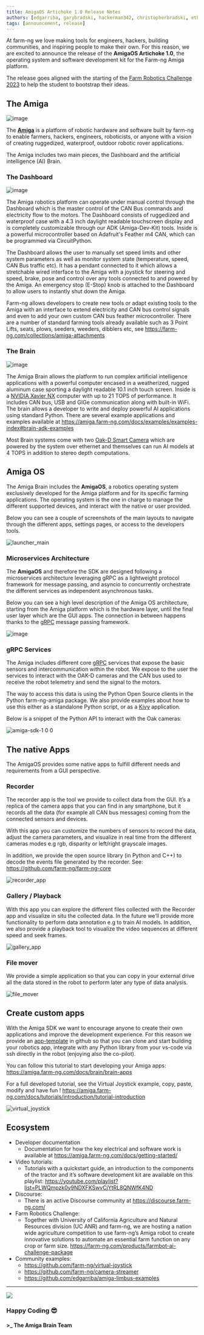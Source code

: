 ```yaml
---
title: AmigaOS Artichoke 1.0 Release Notes
authors: [edgarriba, garybradski, hackerman342, christopherbradski, ethanrublee]
tags: [announcement, release]
---
```


At farm-ng we love making tools for engineers, hackers, building communities, and inspiring people to make their own. For this reason, we are excited to announce the release of the **AmigaOS Artichoke 1.0**, the operating system and software development kit for the Farm-ng Amiga platform.

The release goes aligned with the starting of the [Farm Robotics Challenge 2023](https://farmbot.ai/) to help the student to bootstrap their ideas.

## The Amiga

![image](https://user-images.githubusercontent.com/53625197/187559379-b7b8fcf3-5fe7-4e14-aa47-fa0022f3801b.JPG)

The [**Amiga**](https://farm-ng.com/products/la-maquina-amiga) is a platform of robotic hardware and software built by farm-ng to enable farmers, hackers, engineers, roboticists, or anyone with a vision of creating ruggedized, waterproof, outdoor robotic rover applications.

The Amiga includes two main pieces, the Dashboard and the artificial intelligence (AI) Brain.

### The Dashboard

![image](https://user-images.githubusercontent.com/11846963/186734463-aa149b3a-7510-4d5a-99ea-f9a8a96775d2.jpg)

The Amiga robotics platform can operate under manual control through the Dashboard which is the master control of the CAN Bus commands and electricity flow to the motors. The Dashboard consists of ruggedized and waterproof case with a 4.3 inch daylight readable touchscreen display and is completely customizable through our ADK (Amiga-Dev-Kit) tools. Inside is a powerful microcontroller based on Adafruit's Feather m4 CAN, which can be programmed via CircuitPython.

The Dashboard allows the user to manually set speed limits and other system parameters as well as monitor system state (temperature, speed, CAN Bus traffic etc). It has a pendant connected to it which allows a stretchable wired interface to the Amiga with a joystick for steering and speed, brake, pose and control over any tools connected to and powered by the Amiga. An emergency stop (E-Stop) knob is attached to the Dashboard to allow users to instantly shut down the Amiga.

Farm-ng allows developers to create new tools or adapt existing tools to the Amiga with an interface to extend electricity and CAN bus control signals and even to add your own custom CAN bus feather microcontroller. There are a number of standard farming tools already available such as 3 Point Lifts, seats, plows, seeders, weeders, dibblers etc, see https://farm-ng.com/collections/amiga-attachments

### The Brain

![image](https://cdn.shopify.com/s/files/1/0634/0241/0211/products/Brain-front.png?v=1674003215)

The Amiga Brain allows the platform to run complex artificial intelligence applications with a powerful computer encased in a weatherized, rugged aluminum case sporting a daylight readable 10.1 inch touch screen. Inside is a [NVIDIA Xavier NX](https://www.nvidia.com/en-us/autonomous-machines/embedded-systems/jetson-xavier-nx/) computer with up to 21 TOPS of performance. It includes CAN bus, USB and GIGe communication along with built-in WiFi. The brain allows a developer to write and deploy powerful AI applications using standard Python. There are several example applications and examples available at https://amiga.farm-ng.com/docs/examples/examples-index#brain-adk-examples

Most Brain systems come with two [Oak-D Smart Camera](https://farm-ng.com/products/amiga-smart-camera-kit) which are powered by the system over ethernet and themselves can run AI models at 4 TOPS in addition to stereo depth computations.

## Amiga OS

The Amiga Brain includes the **AmigaOS**, a robotics operating system exclusively developed for the Amiga platform and for its specific farming applications. The operating system is the one in charge to manage the different supported devices, and interact with the native or user provided.

Below you can see a couple of screenshots of the main layouts to navigate through the different apps, settings pages, or access to the developers tools.

![launcher_main](https://user-images.githubusercontent.com/5157099/219821743-fc500b20-591b-4f93-8d26-fa5a536fd0c3.png)

### Microservices Architecture

The **AmigaOS** and therefore the SDK are designed following a microservices architecture leveraging gRPC as a lightweight protocol framework for message passing, and asyncio to concurrently orchestrate the different services as independent asynchronous tasks.

Below you can see a high level description of the Amiga OS architecture, starting from the Amiga platform which is the hardware layer, until the final user layer which are the GUI apps. The connection in between happens thanks to the [gRPC](https://grpc.io/) message passing framework.

![image](https://user-images.githubusercontent.com/5157099/219821793-fa1eec88-35c6-43fd-bcc2-dafe2a961366.png)

### gRPC Services

The Amiga includes different core [gRPC](https://grpc.io/) services that expose the basic sensors and intercommunication within the robot. We expose to the user the services to interact with the OAK-D cameras and the CAN bus used to receive the robot telemetry and send the signal to the motors.

The way to access this data is using the Python Open Source clients in the Python farm-ng-amiga package. We also provide examples about how to use this either as a standalone Python script, or as a [Kivy](https://kivy.org/) application.

Below is a snippet of the Python API to interact with the Oak cameras:

![amiga-sdk-1 0 0](https://user-images.githubusercontent.com/5157099/219821830-ebe221b7-c550-4f6c-8fab-2bbb7706806e.png)

## The native Apps

The AmigaOS provides some native apps to fulfill different needs and requirements from a GUI perspective.

### Recorder

The recorder app is the tool we provide to collect data from the GUI. It’s a replica of the camera apps that you can find in any smartphone, but it records all the data (for example all CAN bus messages) coming from the connected sensors and devices.

With this app you can customize the numbers of sensors to record the data, adjust the camera parameters, and visualize in real time from the different cameras modes e.g rgb, disparity or left/right grayscale images.

In addition, we provide the open source library (in Python and C++) to decode the events file generated by the recorder. See: https://github.com/farm-ng/farm-ng-core

![recorder_app](https://user-images.githubusercontent.com/5157099/219821846-386dd217-cf1f-43ee-becd-85ee5c3e2f9a.png)

### Gallery / Playback

With this app you can explore the different files collected with the Recorder app and visualize in situ the collected data. In the future we’ll provide more functionality to perform data annotation e.g to train AI models. In addition, we also provide a playback tool to visualize the video sequences at different speed and seek frames.

![gallery_app](https://user-images.githubusercontent.com/5157099/219821855-b47b9465-f648-4ed5-b44d-deaca2517f0e.png)

### File mover

We provide a simple application so that you can copy in your external drive all the data stored in the robot to perform later any type of data analysis.

![file_mover](https://user-images.githubusercontent.com/5157099/219821868-d7f88168-0ffe-4eff-b4dd-1dfcd0cc71ba.png)

## Create custom apps

With the Amiga SDK we want to encourage anyone to create their own applications and improve the development experience. For this reason we provide an [app-template](https://github.com/farm-ng/amiga-app-template) in github so that you can clone and start building your robotics app, integrate with any Python library from your vs-code via ssh directly in the robot (enjoying also the co-pilot).

You can follow this tutorial to start developing your Amiga apps: https://amiga.farm-ng.com/docs/brain/brain-apps

For a full developed tutorial, see the Virtual Joystick example, copy, paste, modify and have fun !
https://amiga.farm-ng.com/docs/tutorials/introduction/tutorial-introduction

![virtual_joystick](https://user-images.githubusercontent.com/5157099/219821890-4c4478ed-374e-4213-819f-d67b78d1a4ea.png)

## Ecosystem

* Developer documentation
    * Documentation for how the key electrical and software work is available at https://amiga.farm-ng.com/docs/getting-started/
* Video tutorials:
    * Tutorials with a quickstart guide, an introduction to the components of the tractor and it’s software development kit are available on this playlist: https://youtube.com/playlist?list=PLWQmpzk0y9NDXFKSwvCjYtRL8QNWfK4ND
* Discourse:
    * There is an active Discourse community at https://discourse.farm-ng.com/
* Farm Robotics Challenge:
    * Together with University of California Agriculture and Natural Resources division (UC ANR) and farm-ng, we are hosting a nation wide agriculture competition to use farm-ng’s Amiga robot to create innovative solutions to automate an essential farm function on any crop or farm size. https://farm-ng.com/products/farmbot-ai-challenge-package
* Community examples:
    * https://github.com/farm-ng/virtual-joystick
    * https://github.com/farm-ng/camera-streamer
    * https://github.com/edgarriba/amiga-limbus-examples

---

<img src="https://user-images.githubusercontent.com/5157099/219821724-69dfc97d-17fc-4a08-933a-e6fb2446495e.jpg"/>

### Happy Coding :sunglasses:


#### >_ The Amiga Brain Team
